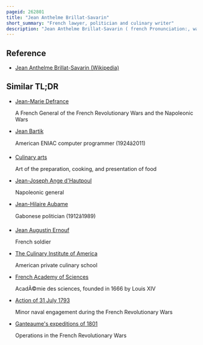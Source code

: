 ```yaml
---
pageid: 262801
title: "Jean Anthelme Brillat-Savarin"
short_summary: "French lawyer, politician and culinary writer"
description: "Jean Anthelme Brillat-Savarin ( french Pronunciation:, was a french Lawyer and Politician, who, as the Author of Physiologie Du Goût, became celebrated for his culinary Reminiscences and Reflections on the Craft and Science of Cookery and the Art of Eating."
---
```


## Reference

- [Jean Anthelme Brillat-Savarin (Wikipedia)](https://en.wikipedia.org/?curid=262801)

## Similar TL;DR

- [Jean-Marie Defrance](/tldr/en/jean-marie-defrance)

  A French General of the French Revolutionary Wars and the Napoleonic Wars

- [Jean Bartik](/tldr/en/jean-bartik)

  American ENIAC computer programmer (1924â2011)

- [Culinary arts](/tldr/en/culinary-arts)

  Art of the preparation, cooking, and presentation of food

- [Jean-Joseph Ange d'Hautpoul](/tldr/en/jean-joseph-ange-dhautpoul)

  Napoleonic general

- [Jean-Hilaire Aubame](/tldr/en/jean-hilaire-aubame)

  Gabonese politician (1912â1989)

- [Jean Augustin Ernouf](/tldr/en/jean-augustin-ernouf)

  French soldier

- [The Culinary Institute of America](/tldr/en/the-culinary-institute-of-america)

  American private culinary school

- [French Academy of Sciences](/tldr/en/french-academy-of-sciences)

  AcadÃ©mie des sciences, founded in 1666 by Louis XIV

- [Action of 31 July 1793](/tldr/en/action-of-31-july-1793)

  Minor naval engagement during the French Revolutionary Wars

- [Ganteaume's expeditions of 1801](/tldr/en/ganteaumes-expeditions-of-1801)

  Operations in the French Revolutionary Wars
